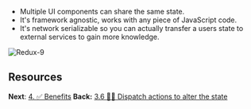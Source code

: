 
- Multiple UI components can share the same state. 
- It's framework agnostic, works with any piece of JavaScript code.
- It's network serializable so you can actually transfer a users state to external services to gain more knowledge. 

![Redux-9](Redux-9.png)


## Resources

**Next**: [4. ✅ Benefits](4.%20✅%20Benefits.md)
**Back:** [3.6 🤷‍♂️ Dispatch actions to alter the state](3.6%20🤷‍♂️%20Dispatch%20actions%20to%20alter%20the%20state.md)